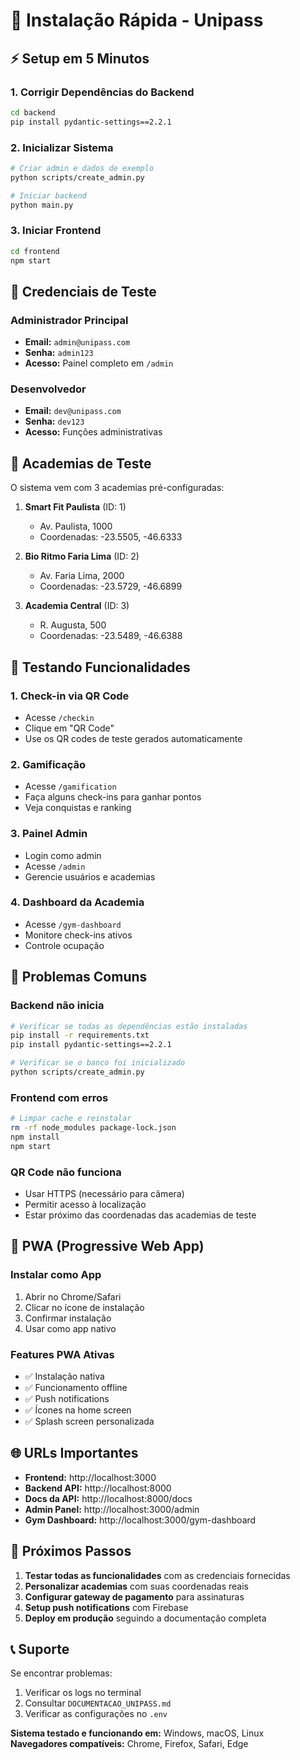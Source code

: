 # 🚀 Instalação Rápida - Unipass

## ⚡ Setup em 5 Minutos

### 1. Corrigir Dependências do Backend
```bash
cd backend
pip install pydantic-settings==2.2.1
```

### 2. Inicializar Sistema
```bash
# Criar admin e dados de exemplo
python scripts/create_admin.py

# Iniciar backend
python main.py
```

### 3. Iniciar Frontend
```bash
cd frontend
npm start
```

## 🔑 Credenciais de Teste

### Administrador Principal
- **Email:** `admin@unipass.com`
- **Senha:** `admin123`
- **Acesso:** Painel completo em `/admin`

### Desenvolvedor
- **Email:** `dev@unipass.com`  
- **Senha:** `dev123`
- **Acesso:** Funções administrativas

## 🏢 Academias de Teste

O sistema vem com 3 academias pré-configuradas:

1. **Smart Fit Paulista** (ID: 1)
   - Av. Paulista, 1000
   - Coordenadas: -23.5505, -46.6333

2. **Bio Ritmo Faria Lima** (ID: 2)
   - Av. Faria Lima, 2000  
   - Coordenadas: -23.5729, -46.6899

3. **Academia Central** (ID: 3)
   - R. Augusta, 500
   - Coordenadas: -23.5489, -46.6388

## 🧪 Testando Funcionalidades

### 1. Check-in via QR Code
- Acesse `/checkin`
- Clique em "QR Code" 
- Use os QR codes de teste gerados automaticamente

### 2. Gamificação
- Acesse `/gamification`
- Faça alguns check-ins para ganhar pontos
- Veja conquistas e ranking

### 3. Painel Admin
- Login como admin
- Acesse `/admin`
- Gerencie usuários e academias

### 4. Dashboard da Academia
- Acesse `/gym-dashboard`
- Monitore check-ins ativos
- Controle ocupação

## 🔧 Problemas Comuns

### Backend não inicia
```bash
# Verificar se todas as dependências estão instaladas
pip install -r requirements.txt
pip install pydantic-settings==2.2.1

# Verificar se o banco foi inicializado
python scripts/create_admin.py
```

### Frontend com erros
```bash
# Limpar cache e reinstalar
rm -rf node_modules package-lock.json
npm install
npm start
```

### QR Code não funciona
- Usar HTTPS (necessário para câmera)
- Permitir acesso à localização
- Estar próximo das coordenadas das academias de teste

## 📱 PWA (Progressive Web App)

### Instalar como App
1. Abrir no Chrome/Safari
2. Clicar no ícone de instalação
3. Confirmar instalação
4. Usar como app nativo

### Features PWA Ativas
- ✅ Instalação nativa
- ✅ Funcionamento offline
- ✅ Push notifications  
- ✅ Ícones na home screen
- ✅ Splash screen personalizada

## 🌐 URLs Importantes

- **Frontend:** http://localhost:3000
- **Backend API:** http://localhost:8000
- **Docs da API:** http://localhost:8000/docs
- **Admin Panel:** http://localhost:3000/admin
- **Gym Dashboard:** http://localhost:3000/gym-dashboard

## 🎯 Próximos Passos

1. **Testar todas as funcionalidades** com as credenciais fornecidas
2. **Personalizar academias** com suas coordenadas reais
3. **Configurar gateway de pagamento** para assinaturas
4. **Setup push notifications** com Firebase
5. **Deploy em produção** seguindo a documentação completa

## 📞 Suporte

Se encontrar problemas:
1. Verificar os logs no terminal
2. Consultar `DOCUMENTACAO_UNIPASS.md`
3. Verificar as configurações no `.env`

**Sistema testado e funcionando em:** Windows, macOS, Linux  
**Navegadores compatíveis:** Chrome, Firefox, Safari, Edge
